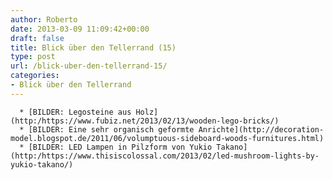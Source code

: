 ```yaml
---
author: Roberto
date: 2013-03-09 11:09:42+00:00
draft: false
title: Blick über den Tellerrand (15)
type: post
url: /blick-uber-den-tellerrand-15/
categories:
- Blick über den Tellerrand
---
```



	  * [BILDER: Legosteine aus Holz](http:/https://www.fubiz.net/2013/02/13/wooden-lego-bricks/)
	  * [BILDER: Eine sehr organisch geformte Anrichte](http://decoration-model.blogspot.de/2011/06/volumptuous-sideboard-woods-furnitures.html)
	  * [BILDER: LED Lampen in Pilzform von Yukio Takano](http:/https://www.thisiscolossal.com/2013/02/led-mushroom-lights-by-yukio-takano/)

